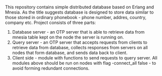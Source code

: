 This repository contains simple distributed database based on Erlang and Mnesia. As the title suggests database is designed to store 
data similar to those stored in ordinary phonebook - phone number, addres, country, company etc. Project consists of three parts:
1. Database server - an OTP server that is able to retrieve data from mnesia table kept on the node the server is running on.
2. Query server - an OTP server that accepts requests from clients to retrieve data from database, collects responses from servers on all 
   nodes that form database, and sends data back to client. 
3.  Client side - module with functions to send requests to query server.
All modules above should be run on nodes with flag -connect_all false - to avoid forming redundant connections.

